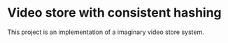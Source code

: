 # Video store with consistent hashing

This project is an implementation of a imaginary video store system. 

